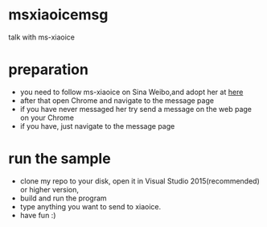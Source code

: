# msxiaoicemsg
talk with ms-xiaoice
# preparation
- you need to follow ms-xiaoice on Sina Weibo,and adopt her at [here](http://www.msxiaoice.com/)
- after that open Chrome and navigate to the message page
- if you have never messaged her try send a message on the web page on your Chrome
- if you have, just navigate to the message page
# run the sample
- clone my repo to your disk, open it in Visual Studio 2015(recommended) or higher version,
- build and run the program
- type anything you want to send to xiaoice.
- have fun :)
